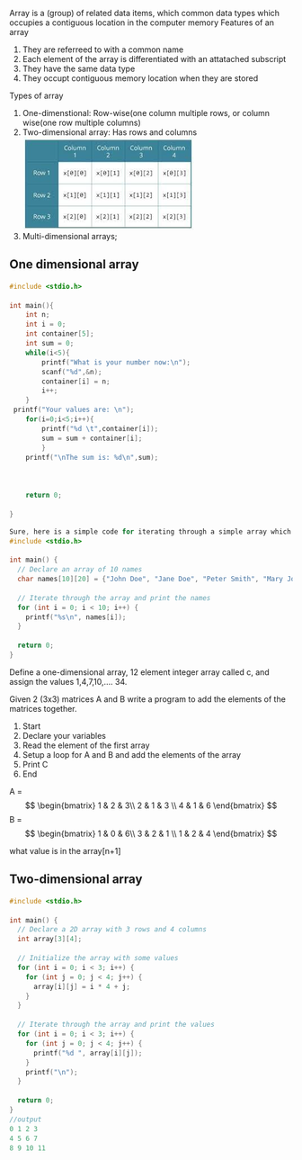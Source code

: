 Array is a (group) of related data items, which common data types which occupies a contiguous location in the computer memory
Features of an array
1. They are referreed to with a common name
2. Each element of the array is differentiated with an attatached subscript
3. They have the same data type
4. They occupt contiguous memory location when they are stored

Types of array
1. One-dimenstional: Row-wise(one column multiple rows, or  column wise(one row multiple columns)
2. Two-dimensional array: Has rows and columns![](images/Pasted%20image%2020230515111352.png)
3. Multi-dimensional arrays;

## One dimensional array
```C
#include <stdio.h>

int main(){
    int n;
    int i = 0;
    int container[5];
    int sum = 0;
    while(i<5){
        printf("What is your number now:\n");
        scanf("%d",&n);
        container[i] = n;
        i++;
    }
 printf("Your values are: \n");
    for(i=0;i<5;i++){
        printf("%d \t",container[i]);
        sum = sum + container[i];
        }
    printf("\nThe sum is: %d\n",sum);

  

    return 0;

}
```


```c
Sure, here is a simple code for iterating through a simple array which contains 10 names in C:
#include <stdio.h>

int main() {
  // Declare an array of 10 names
  char names[10][20] = {"John Doe", "Jane Doe", "Peter Smith", "Mary Jones", "Michael Brown", "Sarah White", "David Green", "Emily Blue", "Robert Black", "Alice Gray"};

  // Iterate through the array and print the names
  for (int i = 0; i < 10; i++) {
    printf("%s\n", names[i]);
  }

  return 0;
}

```

Define a one-dimensional array, 12 element integer array called c, and assign the values 1,4,7,10,.... 34.

Given 2 (3x3) matrices A and  B write a program to add the elements of the matrices together.
1. Start
2. Declare your variables
3. Read the element of the first array
4. Setup a loop for A and B and add the elements of the array
5. Print C
6. End

A = $$ \begin{bmatrix}  
1 & 2 & 3\\  
2 & 1 & 3 \\
4 & 1 & 6
\end{bmatrix} $$
B = $$ \begin{bmatrix}  
1 & 0 & 6\\  
3 & 2 & 1 \\
1 & 2 & 4
\end{bmatrix} $$




what value is in the array[n+1]



## Two-dimensional array
```c
#include <stdio.h>

int main() {
  // Declare a 2D array with 3 rows and 4 columns
  int array[3][4];

  // Initialize the array with some values
  for (int i = 0; i < 3; i++) {
    for (int j = 0; j < 4; j++) {
      array[i][j] = i * 4 + j;
    }
  }

  // Iterate through the array and print the values
  for (int i = 0; i < 3; i++) {
    for (int j = 0; j < 4; j++) {
      printf("%d ", array[i][j]);
    }
    printf("\n");
  }

  return 0;
}
//output
0 1 2 3
4 5 6 7
8 9 10 11


```


